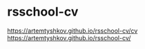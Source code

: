 # rsschool-cv
https://artemtyshkov.github.io/rsschool-cv/cv
https://artemtyshkov.github.io/rsschool-cv/
